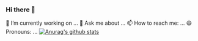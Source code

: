 ### Hi there 👋

<!--
**Stormzudi/Stormzudi** is a ✨ _special_ ✨ repository because its `README.md` (this file) appears on your GitHub profile.

Here are some ideas to get you started:

- 🔭 I’m currently working on ...
- 🌱 I’m currently learning ...
- 👯 I’m looking to collaborate on ...
- 🤔 I’m looking for help with ...
- 💬 Ask me about ...
- 📫 How to reach me: ...
- 😄 Pronouns: ...
- ⚡ Fun fact: ...
-->

🔭 I’m currently working on ...
💬 Ask me about ...
📫 How to reach me: ...
😄 Pronouns: ...
[![Anurag's github stats](https://github-readme-stats.vercel.app/api?username=Stormzudi)](https://github.com/anuraghazra/github-readme-stats)
